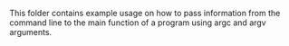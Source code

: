 This folder contains example usage on how to pass information from the command
line to the main function of a program using argc and argv arguments.